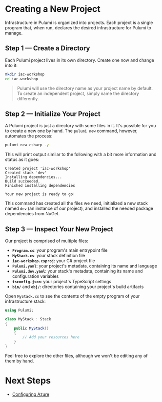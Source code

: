 # Creating a New Project

Infrastructure in Pulumi is organized into projects. Each project is a single program that, when run, declares the desired infrastructure for Pulumi to manage.

## Step 1 &mdash; Create a Directory

Each Pulumi project lives in its own directory. Create one now and change into it:

```bash
mkdir iac-workshop
cd iac-workshop
```

> Pulumi will use the directory name as your project name by default. To create an independent project, simply name the directory differently.

## Step 2 &mdash; Initialize Your Project

A Pulumi project is just a directory with some files in it. It's possible for you to create a new one by hand. The `pulumi new` command, however, automates the process:

```bash
pulumi new csharp -y
```

This will print output similar to the following with a bit more information and status as it goes:

```
Created project 'iac-workshop'
Created stack 'dev'
Installing dependencies...
Build succeeded.
Finished installing dependencies

Your new project is ready to go!
```

This command has created all the files we need, initialized a new stack named `dev` (an instance of our project), and installed the needed package dependencies from NuGet.

## Step 3 &mdash; Inspect Your New Project

Our project is comprised of multiple files:

* **`Program.cs`**: your program's main entrypoint file
* **`MyStack.cs`**: your stack definition file
* **`iac-workshop.csproj`**: your C# project file
* **`Pulumi.yaml`**: your project's metadata, containing its name and language
* **`Pulumi.dev.yaml`**: your stack's metadata, containing its name and configuration variables
* **`tsconfig.json`**: your project's TypeScript settings
* **`bin/`** and **`obj/`**: directories containing your project's build artifacts

Open `MyStack.cs` to see the contents of the empty program of your infrastructure stack:

```csharp
using Pulumi;

class MyStack : Stack
{
    public MyStack()
    {
        // Add your resources here
    }
}
```

Feel free to explore the other files, although we won't be editing any of them by hand.

# Next Steps

* [Configuring Azure](./02-configuring-azure.md)
